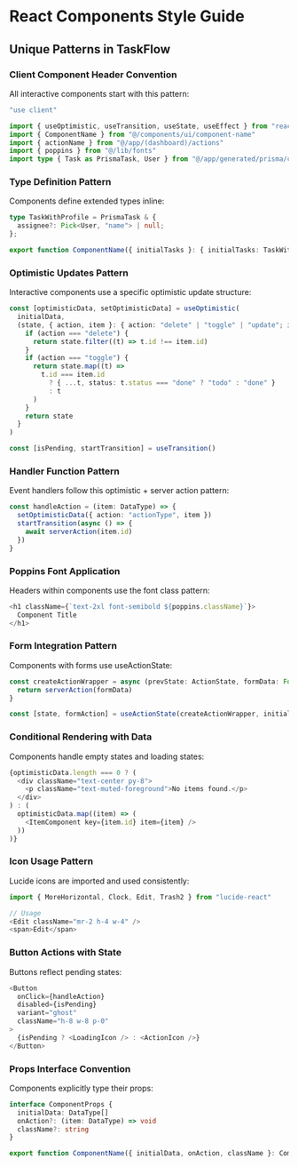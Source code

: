 # React Components Style Guide

## Unique Patterns in TaskFlow

### Client Component Header Convention
All interactive components start with this pattern:

```typescript
"use client"

import { useOptimistic, useTransition, useState, useEffect } from "react"
import { ComponentName } from "@/components/ui/component-name"
import { actionName } from "@/app/(dashboard)/actions"
import { poppins } from "@/lib/fonts"
import type { Task as PrismaTask, User } from "@/app/generated/prisma/client"
```

### Type Definition Pattern
Components define extended types inline:

```typescript
type TaskWithProfile = PrismaTask & {
  assignee?: Pick<User, "name"> | null;
};

export function ComponentName({ initialTasks }: { initialTasks: TaskWithProfile[] }) {
```

### Optimistic Updates Pattern
Interactive components use a specific optimistic update structure:

```typescript
const [optimisticData, setOptimisticData] = useOptimistic(
  initialData,
  (state, { action, item }: { action: "delete" | "toggle" | "update"; item: DataType }) => {
    if (action === "delete") {
      return state.filter((t) => t.id !== item.id)
    }
    if (action === "toggle") {
      return state.map((t) => 
        t.id === item.id 
          ? { ...t, status: t.status === "done" ? "todo" : "done" }
          : t
      )
    }
    return state
  }
)

const [isPending, startTransition] = useTransition()
```

### Handler Function Pattern
Event handlers follow this optimistic + server action pattern:

```typescript
const handleAction = (item: DataType) => {
  setOptimisticData({ action: "actionType", item })
  startTransition(async () => {
    await serverAction(item.id)
  })
}
```

### Poppins Font Application
Headers within components use the font class pattern:

```typescript
<h1 className={`text-2xl font-semibold ${poppins.className}`}>
  Component Title
</h1>
```

### Form Integration Pattern
Components with forms use useActionState:

```typescript
const createActionWrapper = async (prevState: ActionState, formData: FormData): Promise<ActionState> => {
  return serverAction(formData)
}

const [state, formAction] = useActionState(createActionWrapper, initialState)
```

### Conditional Rendering with Data
Components handle empty states and loading states:

```typescript
{optimisticData.length === 0 ? (
  <div className="text-center py-8">
    <p className="text-muted-foreground">No items found.</p>
  </div>
) : (
  optimisticData.map((item) => (
    <ItemComponent key={item.id} item={item} />
  ))
)}
```

### Icon Usage Pattern
Lucide icons are imported and used consistently:

```typescript
import { MoreHorizontal, Clock, Edit, Trash2 } from "lucide-react"

// Usage
<Edit className="mr-2 h-4 w-4" />
<span>Edit</span>
```

### Button Actions with State
Buttons reflect pending states:

```typescript
<Button 
  onClick={handleAction} 
  disabled={isPending}
  variant="ghost"
  className="h-8 w-8 p-0"
>
  {isPending ? <LoadingIcon /> : <ActionIcon />}
</Button>
```

### Props Interface Convention
Components explicitly type their props:

```typescript
interface ComponentProps {
  initialData: DataType[]
  onAction?: (item: DataType) => void
  className?: string
}

export function ComponentName({ initialData, onAction, className }: ComponentProps) {
```